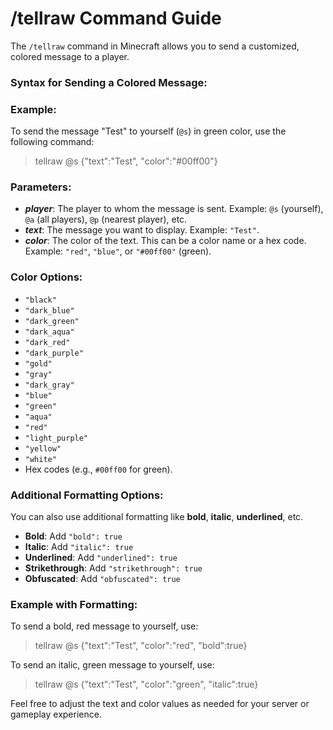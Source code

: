 # /tellraw Command Guide

The `/tellraw` command in Minecraft allows you to send a customized, colored message to a player.

### Syntax for Sending a Colored Message:

### Example:
To send the message "Test" to yourself (`@s`) in green color, use the following command:
> tellraw @s {"text":"Test", "color":"#00ff00"}

### Parameters:
- **$player$**: The player to whom the message is sent. Example: `@s` (yourself), `@a` (all players), `@p` (nearest player), etc.
- **$text$**: The message you want to display. Example: `"Test"`.
- **$color$**: The color of the text. This can be a color name or a hex code. Example: `"red"`, `"blue"`, or `"#00ff00"` (green).

### Color Options:
- `"black"`
- `"dark_blue"`
- `"dark_green"`
- `"dark_aqua"`
- `"dark_red"`
- `"dark_purple"`
- `"gold"`
- `"gray"`
- `"dark_gray"`
- `"blue"`
- `"green"`
- `"aqua"`
- `"red"`
- `"light_purple"`
- `"yellow"`
- `"white"`
- Hex codes (e.g., `#00ff00` for green).

### Additional Formatting Options:
You can also use additional formatting like **bold**, **italic**, **underlined**, etc.

- **Bold**: Add `"bold": true`
- **Italic**: Add `"italic": true`
- **Underlined**: Add `"underlined": true`
- **Strikethrough**: Add `"strikethrough": true`
- **Obfuscated**: Add `"obfuscated": true`

### Example with Formatting:
To send a bold, red message to yourself, use:
>  tellraw @s {"text":"Test", "color":"red", "bold":true}

To send an italic, green message to yourself, use:
>  tellraw @s {"text":"Test", "color":"green", "italic":true}

Feel free to adjust the text and color values as needed for your server or gameplay experience.

